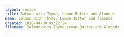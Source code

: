 ```yaml
---
layout: recipe
title: Salmon with Thyme, Lemon Butter and Almonds
name: Salmon with Thyme, Lemon Butter and Almonds
created: 2020-04-08 09:22:24
filename: Salmon-with-Thyme-Lemon-Butter-and-Almonds
---
```

